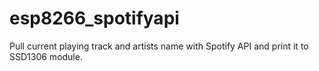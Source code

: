# esp8266_spotifyapi
Pull current playing track and artists name with Spotify API and print it to SSD1306 module.
